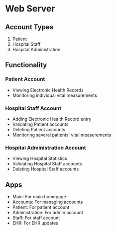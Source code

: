 # Web Server

## Account Types
1. Patient
2. Hospital Staff
3. Hospital Administration

## Functionality
### Patient Account
- Viewing Electronic Health Records
- Monitoring individual vital measurements
### Hospital Staff Account
- Adding Electronic Health Record entry
- Validating Patient accounts
- Deleting Patient accounts
- Monitoring several patients' vital measurements
### Hospital Administration Account
- Viewing Hospital Statistics
- Validating Hospital Staff accounts
- Deleting Hospital Staff accounts

## Apps
- Main: For main homepage
- Accounts: For managing accounts
- Patient: For patient account
- Administration: For admin account
- Staff: For staff account
- EHR: For EHR updates